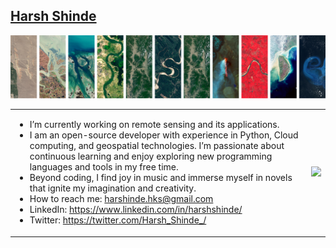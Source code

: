 ## [Harsh Shinde](http://harshshinde.me/)

![Harsh Shinde](H.png)

<table>
<tr>
<td>
  
-  I’m currently working on remote sensing and its applications.
-  I am an open-source developer with experience in Python, Cloud computing, and geospatial technologies. I’m passionate about continuous learning and enjoy exploring new programming languages and tools in my free time.
-  Beyond coding, I find joy in music and immerse myself in novels that ignite my imagination and creativity.
-  How to reach me: harshinde.hks@gmail.com
-  LinkedIn: https://www.linkedin.com/in/harshshinde/
-  Twitter: https://twitter.com/Harsh_Shinde_/

</td>
<td>

<img src="https://wakatime.com/share/@Harshinde/b8648e6a-47d4-45bc-bf41-1b72e8696f1b.svg" width="300"/>

</td>
</tr>
</table>
